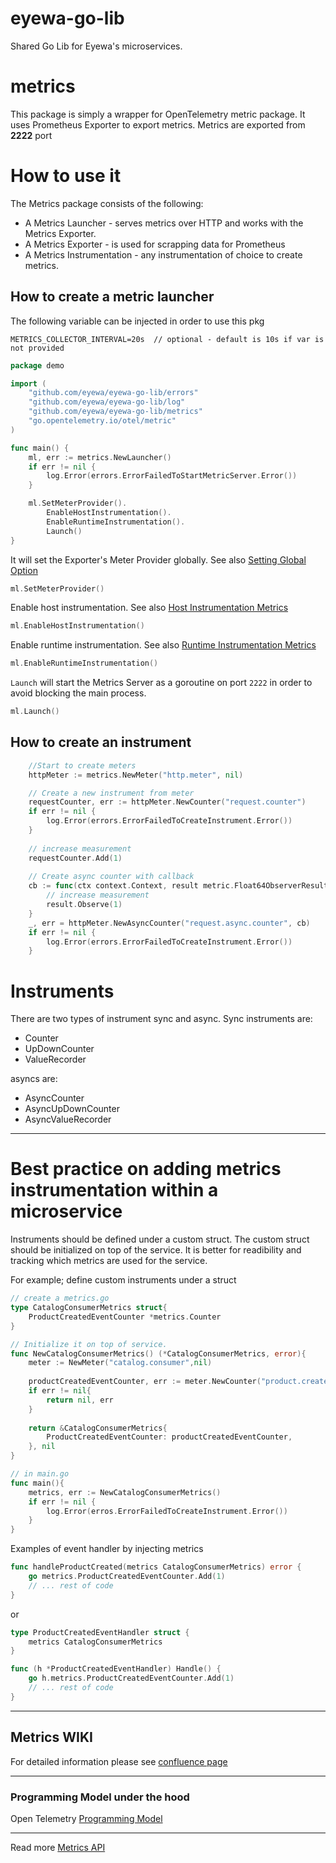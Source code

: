 # eyewa-go-lib
Shared Go Lib for Eyewa's microservices.

# metrics
This package is simply a wrapper for OpenTelemetry metric package. It uses Prometheus
Exporter to export metrics. Metrics are exported from **2222** port

# How to use it
The Metrics package consists of the following:
- A Metrics Launcher - serves metrics over HTTP and works with the Metrics Exporter.
- A Metrics Exporter - is used for scrapping data for Prometheus
- A Metrics Instrumentation - any instrumentation of choice to create metrics.

## How to create a metric launcher
The following variable can be injected in order to use this pkg
```
METRICS_COLLECTOR_INTERVAL=20s  // optional - default is 10s if var is not provided
```

```go
package demo

import (
	"github.com/eyewa/eyewa-go-lib/errors"
	"github.com/eyewa/eyewa-go-lib/log"
	"github.com/eyewa/eyewa-go-lib/metrics"
	"go.opentelemetry.io/otel/metric"
)

func main() {
	ml, err := metrics.NewLauncher()
	if err != nil {
		log.Error(errors.ErrorFailedToStartMetricServer.Error())
	}

	ml.SetMeterProvider().
		EnableHostInstrumentation().
		EnableRuntimeInstrumentation().
		Launch()
}
```
It will set the Exporter's Meter Provider globally. See also [Setting Global Option](https://opentelemetry.io/docs/go/getting-started/#setting-global-options)
```go
ml.SetMeterProvider()
```
Enable host instrumentation. See also [Host Instrumentation Metrics](https://pkg.go.dev/go.opentelemetry.io/contrib/instrumentation/host@v0.20.0#pkg-overview) 
```go
ml.EnableHostInstrumentation()
```
Enable runtime instrumentation. See also [Runtime Instrumentation Metrics](https://pkg.go.dev/go.opentelemetry.io/contrib/instrumentation/runtime@v0.20.0#pkg-overview)
```go
ml.EnableRuntimeInstrumentation()
```
`Launch` will start the Metrics Server as a goroutine on port `2222` in order to avoid blocking the main process.
```go
ml.Launch()
```
## How to create an instrument
```go
    //Start to create meters 
    httpMeter := metrics.NewMeter("http.meter", nil)

    // Create a new instrument from meter
    requestCounter, err := httpMeter.NewCounter("request.counter")
    if err != nil {
        log.Error(errors.ErrorFailedToCreateInstrument.Error())
    }
    
    // increase measurement
    requestCounter.Add(1)
    
    // Create async counter with callback
    cb := func(ctx context.Context, result metric.Float64ObserverResult) {
        // increase measurement
        result.Observe(1)
    }
    _, err = httpMeter.NewAsyncCounter("request.async.counter", cb)
    if err != nil {
        log.Error(errors.ErrorFailedToCreateInstrument.Error())
    }
```
# Instruments
There are two types of instrument sync and async. Sync instruments are:
- Counter
- UpDownCounter
- ValueRecorder

asyncs are:
- AsyncCounter
- AsyncUpDownCounter
- AsyncValueRecorder

---
# Best practice on adding metrics instrumentation within a microservice
Instruments should be defined under a custom struct. The custom struct should be 
initialized on top of the service. It is better for readibility and tracking which 
metrics are used for the service. 

For example; define custom instruments under a struct
```go
// create a metrics.go
type CatalogConsumerMetrics struct{
	ProductCreatedEventCounter *metrics.Counter
}

// Initialize it on top of service.
func NewCatalogConsumerMetrics() (*CatalogConsumerMetrics, error){
    meter := NewMeter("catalog.consumer",nil)
    
    productCreatedEventCounter, err := meter.NewCounter("product.created.event.counter")
    if err != nil{
    	return nil, err
    }
    
    return &CatalogConsumerMetrics{
        ProductCreatedEventCounter: productCreatedEventCounter,
    }, nil
}
```
```go
// in main.go
func main(){
    metrics, err := NewCatalogConsumerMetrics()
    if err != nil { 
	    log.Error(erros.ErrorFailedToCreateInstrument.Error())
    }
}
```
Examples of event handler by injecting metrics
```go
func handleProductCreated(metrics CatalogConsumerMetrics) error {
    go metrics.ProductCreatedEventCounter.Add(1)
    // ... rest of code
}
```
or
```go
type ProductCreatedEventHandler struct {
    metrics CatalogConsumerMetrics
}

func (h *ProductCreatedEventHandler) Handle() {
    go h.metrics.ProductCreatedEventCounter.Add(1)
    // ... rest of code
}
```
---
## Metrics WIKI

For detailed information please see [confluence page](https://eyewadxb.atlassian.net/wiki/spaces/TECH/pages/1869545495/Metrics+Package)

---
### Programming Model under the hood
Open Telemetry [Programming Model](https://github.com/open-telemetry/opentelemetry-specification/blob/main/specification/metrics/README.md#programming-model)

---
Read more [Metrics API](https://github.com/open-telemetry/opentelemetry-specification/blob/main/specification/metrics/api.md)
